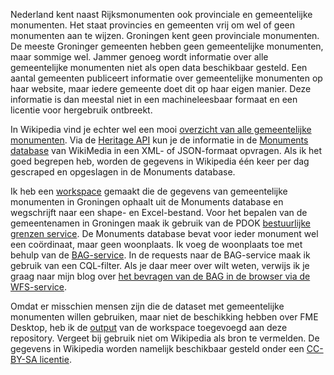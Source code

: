 Nederland kent naast Rijksmonumenten ook provinciale en gemeentelijke monumenten. Het staat provincies en gemeenten vrij om wel of geen monumenten aan te wijzen. Groningen kent geen provinciale monumenten. De meeste Groninger gemeenten hebben geen gemeentelijke monumenten, maar sommige wel. Jammer genoeg wordt informatie over alle gemeentelijke monumenten niet als open data beschikbaar gesteld. Een aantal gemeenten publiceert informatie over gemeentelijke monumenten op haar website, maar iedere gemeente doet dit op haar eigen manier. Deze informatie is dan meestal niet in een machineleesbaar formaat en een licentie voor hergebruik ontbreekt.

In Wikipedia vind je echter wel een mooi [overzicht van alle gemeentelijke monumenten](https://nl.wikipedia.org/wiki/Lijst_van_gemeentelijke_monumenten_in_Groningen_(provincie)). Via de [Heritage API](https://tools.wmflabs.org/heritage/api/) kun je de informatie in de [Monuments database](https://commons.wikimedia.org/wiki/Commons:Monuments_database) van WikiMedia in een XML- of JSON-formaat opvragen. Als ik het goed begrepen heb, worden de gegevens in Wikipedia één keer per dag gescraped en opgeslagen in de Monuments database.

Ik heb een [workspace](https://github.com/FrieseWoudloper/FME_workspaces/tree/master/GemeentelijkeMonumenten/Workspace) gemaakt die de gegevens van gemeentelijke monumenten in Groningen ophaalt uit de Monuments database en wegschrijft naar een shape- en Excel-bestand. Voor het bepalen van de gemeentenamen in Groningen maak ik gebruik van de PDOK [bestuurlijke grenzen service](https://www.pdok.nl/nl/service/wfs-bestuurlijke-grenzen). De Monuments database bevat voor ieder monument wel een coördinaat, maar geen woonplaats. Ik voeg de woonplaats toe met behulp van de [BAG-service](https://www.pdok.nl/nl/service/wfs-bag). In de requests naar de BAG-service maak ik gebruik van een CQL-filter. Als je daar meer over wilt weten, verwijs ik je graag naar mijn blog over [het bevragen van de BAG in de browser via de WFS-service](https://friesewoudloper.wordpress.com/2015/05/17/het-bevragen-van-een-wfs-in-de-browser-voorbeelden-aan-de-hand-van-de-bag-service/).

Omdat er misschien mensen zijn die de dataset met gemeentelijke monumenten willen gebruiken, maar niet de beschikking hebben over FME Desktop, heb ik de [output](https://github.com/FrieseWoudloper/FME_workspaces/tree/master/GemeentelijkeMonumenten/Output) van de workspace toegevoegd aan deze repository. Vergeet bij gebruik niet om Wikipedia als bron te vermelden. De gegevens in Wikipedia worden namelijk beschikbaar gesteld onder een [CC-BY-SA licentie](https://en.wikipedia.org/wiki/Wikipedia:Reusing_Wikipedia_content). 